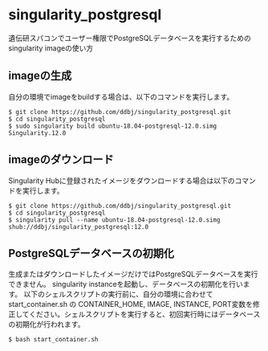 # singularity_postgresql

遺伝研スパコンでユーザー権限でPostgreSQLデータベースを実行するためのsingularity imageの使い方

## imageの生成

自分の環境でimageをbuildする場合は、以下のコマンドを実行します。

    $ git clone https://github.com/ddbj/singularity_postgresql.git
    $ cd singularity_postgresql
    $ sudo singularity build ubuntu-18.04-postgresql-12.0.simg Singularity.12.0

## imageのダウンロード

Singularity Hubに登録されたイメージをダウンロードする場合は以下のコマンドを実行します。

    $ git clone https://github.com/ddbj/singularity_postgresql.git
    $ cd singularity_postgresql
    $ singularity pull --name ubuntu-18.04-postgresql-12.0.simg shub://ddbj/singularity_postgresql:12.0

## PostgreSQLデータベースの初期化
生成またはダウンロードしたイメージだけではPostgreSQLデータベースを実行できません。 singularity instanceを起動し、データベースの初期化を行います。 以下のシェルスクリプトの実行前に、自分の環境に合わせて start_container.sh の CONTAINER_HOME, IMAGE, INSTANCE, PORT変数を修正してください。シェルスクリプトを実行すると、初回実行時にはデータベースの初期化が行われます。

    $ bash start_container.sh
